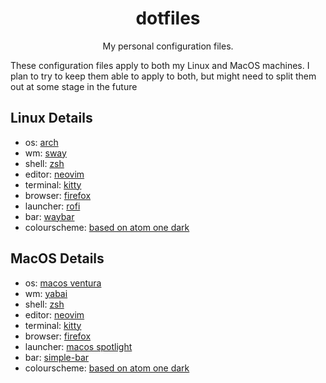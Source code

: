 <div align="center">

# dotfiles

My personal configuration files.
</div>

These configuration files apply to both my Linux and MacOS machines.
I plan to try to keep them able to apply to both, but might need to split them out at some stage in the future

## Linux Details

- os: [arch](https://archlinux.org/)
- wm: [sway](https://swaywm.org/)
- shell: [zsh](https://www.zsh.org/)
- editor: [neovim](https://neovim.io/)
- terminal: [kitty](https://sw.kovidgoyal.net/kitty/)
- browser: [firefox](https://www.mozilla.org/en-US/firefox/)
- launcher: [rofi](https://github.com/davatorium/rofi)
- bar: [waybar](https://github.com/Alexays/Waybar)
- colourscheme: [based on atom one dark](https://atom.io/themes/one-dark-ui)

## MacOS Details

- os: [macos ventura](https://en.wikipedia.org/wiki/MacOS_Ventura)
- wm: [yabai](https://github.com/koekeishiya/yabai)
- shell: [zsh](https://www.zsh.org/)
- editor: [neovim](https://neovim.io/)
- terminal: [kitty](https://sw.kovidgoyal.net/kitty/)
- browser: [firefox](https://www.mozilla.org/en-US/firefox/)
- launcher: [macos spotlight](https://support.apple.com/en-nz/guide/mac-help/mchlp1008/mac)
- bar: [simple-bar](https://github.com/Jean-Tinland/simple-bar)
- colourscheme: [based on atom one dark](https://atom.io/themes/one-dark-ui)

